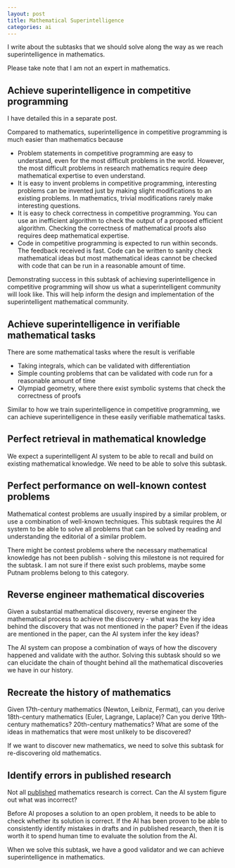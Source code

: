 ```yaml
---
layout: post
title: Mathematical Superintelligence
categories: ai
---
```

I write about the subtasks that we should solve along the way as we reach superintelligence in mathematics.

Please take note that I am not an expert in mathematics.


## Achieve superintelligence in competitive programming

I have detailed this in a separate post.

Compared to mathematics, superintelligence in competitive programming is much easier than mathematics because
- Problem statements in competitive programming are easy to understand, even for the most difficult problems in the world. However, the most difficult problems in research mathematics require deep mathematical expertise to even understand.
- It is easy to invent problems in competitive programming, interesting problems can be invented just by making slight modifications to an existing problems. In mathematics, trivial modifications rarely make interesting questions.
- It is easy to check correctness in competitive programming. You can use an inefficient algorithm to check the output of a proposed efficient algorithm. Checking the correctness of mathematical proofs also requires deep mathematical expertise.
- Code in competitive programming is expected to run within seconds. The feedback received is fast. Code can be written to sanity check mathematical ideas but most mathematical ideas cannot be checked with code that can be run in a reasonable amount of time.

Demonstrating success in this subtask of achieving superintelligence in competitive programming will show us what a superintelligent community will look like. This will help inform the design and implementation of the superintelligent mathematical community.


## Achieve superintelligence in verifiable mathematical tasks

There are some mathematical tasks where the result is verifiable
- Taking integrals, which can be validated with differentiation
- Simple counting problems that can be validated with code run for a reasonable amount of time
- Olympiad geometry, where there exist symbolic systems that check the correctness of proofs

Similar to how we train superintelligence in competitive programming, we can achieve superintelligence in these easily verifiable mathematical tasks.



## Perfect retrieval in mathematical knowledge

We expect a superintelligent AI system to be able to recall and build on existing mathematical knowledge. We need to be able to solve this subtask.


## Perfect performance on well-known contest problems

Mathematical contest problems are usually inspired by a similar problem, or use a combination of well-known techniques. This subtask requires the AI system to be able to solve all problems that can be solved by reading and understanding the editorial of a similar problem.

There might be contest problems where the necessary mathematical knowledge has not been publish - solving this milestone is not required for the subtask. I am not sure if there exist such problems, maybe some Putnam problems belong to this category.


## Reverse engineer mathematical discoveries

Given a substantial mathematical discovery, reverse engineer the mathematical process to achieve the discovery - what was the key idea behind the discovery that was not mentioned in the paper? Even if the ideas are mentioned in the paper, can the AI system infer the key ideas?

The AI system can propose a combination of ways of how the discovery happened and validate with the author. Solving this subtask should so we can elucidate the chain of thought behind all the mathematical discoveries we have in our history.



## Recreate the history of mathematics

Given 17th-century mathematics (Newton, Leibniz, Fermat), can you derive 18th-century mathematics (Euler, Lagrange, Laplace)? Can you derive 19th-century mathematics? 20th-century mathematics? What are some of the ideas in mathematics that were most unlikely to be discovered?

If we want to discover new mathematics, we need to solve this subtask for re-discovering old mathematics.



## Identify errors in published research

Not all [published](https://x.com/littmath/status/1874559283859501567) mathematics research is correct. Can the AI system figure out what was incorrect?

Before AI proposes a solution to an open problem, it needs to be able to check whether its solution is correct. If the AI has been proven to be able to consistently identify mistakes in drafts and in published research, then it is worth it to spend human time to evaluate the solution from the AI.

When we solve this subtask, we have a good validator and we can achieve superintelligence in mathematics.


